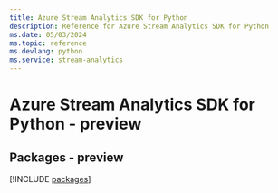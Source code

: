 ```yaml
---
title: Azure Stream Analytics SDK for Python
description: Reference for Azure Stream Analytics SDK for Python
ms.date: 05/03/2024
ms.topic: reference
ms.devlang: python
ms.service: stream-analytics
---
```

# Azure Stream Analytics SDK for Python - preview
## Packages - preview
[!INCLUDE [packages](stream-analytics-index.md)]